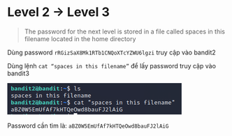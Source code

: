# Level 2 -> Level 3
> The password for the next level is stored in a file called spaces in this filename located in the home directory

Dùng password `rRGizSaX8Mk1RTb1CNQoXTcYZWU6lgzi` truy cập vào bandit2 

Dùng lệnh `cat “spaces in this filename”` để lấy password truy cập vào bandit3

![level2_3](level2_3.png)

Password cần tìm là: `aBZ0W5EmUfAf7kHTQeOwd8bauFJ2lAiG`
